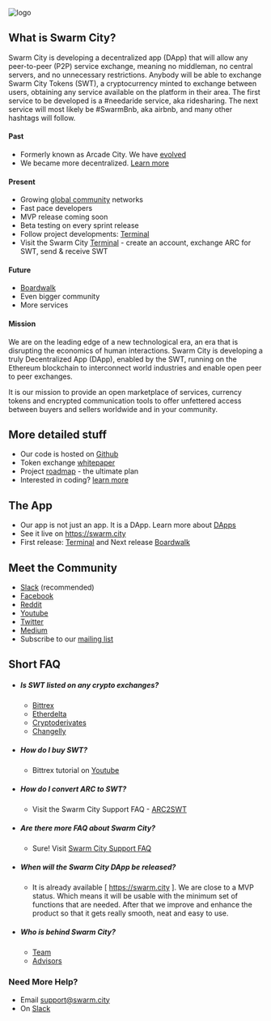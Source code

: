 ![logo](https://cloud.githubusercontent.com/assets/17633374/24324365/97c8c0de-115b-11e7-943a-0d946ee2e06b.png)

## What is Swarm City?

Swarm City is developing a decentralized app (DApp) that will allow any peer-to-peer (P2P) service exchange, meaning no middleman, no central servers, and no unnecessary restrictions. Anybody will be able to exchange Swarm City Tokens (SWT), a cryptocurrency minted to exchange between users, obtaining any service available on the platform in their area. The first service to be developed is a #needaride service, aka ridesharing. The next service will most likely be #SwarmBnb, aka airbnb, and many other hashtags will follow. 


#### Past

* Formerly known as Arcade City. We have [evolved](https://press.swarm.city/forking-a-brand-cde5de87d46a)  
* We became more decentralized. [Learn more](https://press.swarm.city/happy-new-year-a52f80043cc7#.uco0arcyo)  

#### Present

* Growing [global community](https://queenbeesc.github.io/NeedARide/) networks 
* Fast pace developers
* MVP release coming soon
* Beta testing on every sprint release
* Follow project developments: [Terminal](https://press.swarm.city/launch-swarm-city-terminal-f32a8264d98f#.87579vodh)   
* Visit the Swarm City [Terminal](https://swarm.city) - create an account, exchange ARC for SWT, send & receive SWT

#### Future

* [Boardwalk](https://press.swarm.city/swarm-city-boardwalk-overview-9a362f19411f#.8pruqahmj)  
* Even bigger community  
* More services  

#### Mission
We are on the leading edge of a new technological era, an era that is disrupting the economics of human interactions. Swarm City is developing a truly Decentralized App (DApp), enabled by the SWT, running on the Ethereum blockchain to interconnect world industries and enable open peer to peer exchanges.

It is our mission to provide an open marketplace of services, currency tokens and encrypted communication tools to offer unfettered access between buyers and sellers worldwide and in your community.

## More detailed stuff

* Our code is hosted on [Github](https://github.com/swarmcity)
* Token exchange [whitepaper](https://github.com/swarmcity/sc-token/blob/master/token-exchange-miniwhitepaper.md)
* Project [roadmap](https://press.swarm.city/unmistakably-swarm-city-9522606f88) - the ultimate plan
* Interested in coding? [learn more](https://dappsforbeginners.wordpress.com/)

## The App  

* Our app is not just an app. It is a DApp. Learn more about [DApps](http://ethereum.stackexchange.com/questions/383/what-is-a-dapp) 
* See it live on https://swarm.city
* First release: [Terminal](https://queenbeesc.github.io/swarm.city-Terminal/) and Next release [Boardwalk](https://queenbeesc.github.io/swarm.city-Boardwalk/)

## Meet the Community

* [Slack](https://slackinvite.swarm.city/) (recommended)
* [Facebook](https://www.facebook.com/SwarmCityDApp/)
* [Reddit](https://www.reddit.com/r/SwarmCity/)
* [Youtube](https://www.youtube.com/channel/UCsHBWn_ytZ3xdMbTyYe5Ifg/videos)
* [Twitter](https://twitter.com/SwarmCityDApp)
* [Medium](https://press.swarm.city/about)
* Subscribe to our [mailing list](http://eepurl.com/cH1485)

## Short FAQ

* ##### Is SWT listed on any crypto exchanges? 
    * [Bittrex](https://bittrex.com/Market/Index?MarketName=BTC-SWT)
    * [Etherdelta](https://etherdelta.github.io/#SWT-ETH)
    * [Cryptoderivates](https://cryptoderivatives.market/token/SWT)
  * [Changelly](https://changelly.com)

* ##### How do I buy SWT? 
    * Bittrex tutorial on [Youtube](https://www.youtube.com/watch?v=CJIOeYI-e7o)

* ##### How do I convert ARC to SWT?
  * Visit the Swarm City Support FAQ - [ARC2SWT](https://swarmcitysupport.github.io/FAQ/#arc-to-swt-token-exchange)

* ##### Are there more FAQ about Swarm City?
  * Sure! Visit [Swarm City Support FAQ](https://swarmcitysupport.github.io/FAQ/)
    
* ##### When will the Swarm City DApp be released?
  * It is already available [ https://swarm.city ]. We are close to a MVP status. Which means it will be usable with the minimum set of functions that are needed. After that we improve and enhance the product so that it gets really smooth, neat and easy to use. 

* ##### Who is behind Swarm City?
  * [Team](https://getactivein.swarm.city/)  
  * [Advisors](https://advisors.swarm.city/)

### Need More Help?

* Email support@swarm.city
* On [Slack](https://swarmcity.slack.com/messages/support/)
